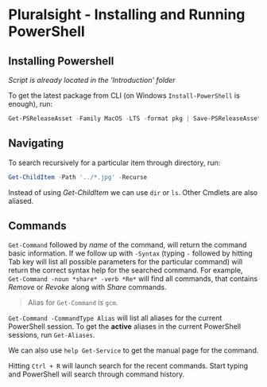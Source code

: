 # Pluralsight - Installing and Running PowerShell

## Installing Powershell

*Script is already located in the 'Introduction' folder*

To get the latest package from CLI (on Windows `Install-PowerShell` is enough), run:

```powershell
Get-PSReleaseAsset -Family MacOS -LTS -format pkg | Save-PSReleaseAsset -Path "$PSScriptRoot/../Updates/" | Remove-Item "$PSScriptRoot./Updates/*x64*"
```

## Navigating

To search recursively for a particular item through directory, run:

```powershell
Get-ChildItem -Path '../*.jpg' -Recurse
```

Instead of using *Get-ChildItem* we can use `dir` or `ls`. Other Cmdlets are also aliased.

## Commands

`Get-Command` followed by *name* of the command, will return the command basic information. If we follow up with `-Syntax` (typing `-` followed by hitting Tab key will list all possible parameters for the particular command) will return the correct syntax help for the searched command. For example, `Get-Command -noun *share* -verb *Re*` will find all commands, that contains *Remove* or *Revoke* along with *Share* commands.

> Alias for `Get-Command` is `gcm`.

`Get-Command -CommandType Alias` will list all aliases for the current PowerShell session. To get the **active** aliases in the current PowerShell sessions, run `Get-Aliases`.

We can also use `help Get-Service` to get the manual page for the command.

Hitting `Ctrl + R` will launch search for the recent commands. Start typing and PowerShell will search through command history.